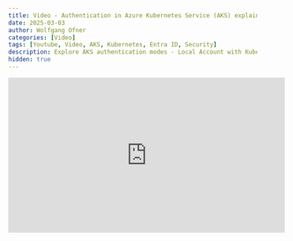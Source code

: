 ```yaml
---
title: Video - Authentication in Azure Kubernetes Service (AKS) explained
date: 2025-03-03
author: Wolfgang Ofner
categories: [Video]
tags: [Youtube, Video, AKS, Kubernetes, Entra ID, Security]
description: Explore AKS authentication modes - Local Account with Kubernetes RBAC, Entra ID with Kubernetes RBAC, and Entra ID with Azure RBAC. Demos included! 
hidden: true
---
```


<iframe width="560" height="315" src="https://www.youtube.com/embed/tuXJMHfNqyU" title="YouTube video player" frameborder="0" allow="accelerometer; autoplay; clipboard-write; encrypted-media; gyroscope; picture-in-picture; web-share" referrerpolicy="strict-origin-when-cross-origin" allowfullscreen></iframe>
